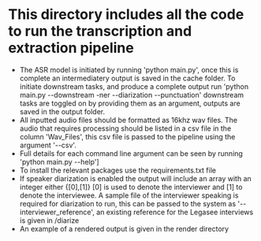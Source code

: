 # This directory includes all the code to run the transcription and extraction pipeline
- The ASR model is initiated by running 'python main.py', once this is complete an intermediatery output is saved in the cache folder. To initiate downstream tasks, and produce a complete output run 'python main.py --downstream -ner --diarization --punctuation' downstream tasks are toggled on by providing them as an argument, outputs are saved in the output folder.
- All inputted audio files should be formatted as 16khz wav files. The audio that requires processing should be listed in a csv file in the column 'Wav_Files', this csv file is passed to the pipeline using the argument '--csv'.
- Full details for each command line argument can be seen by running 'python main.py --help']
- To install the relevant packages use the requirements.txt file 
- If speaker diarization is enabled the output will include an array with an integer either {[0],[1]} [0] is used to denote the interviewer and [1] to denote the interviewee. A sample file of the interviewer speaking is required for diarization to run, this can be passed to the system as '--interviewer_reference', an existing reference for the Legasee interviews is given in /diarize
- An example of a rendered output is given in the render directory

